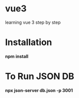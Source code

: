 # vue3
learning vue 3 step by step

# Installation
#### npm install 

# To Run JSON DB
#### npx json-server db.json -p 3001
